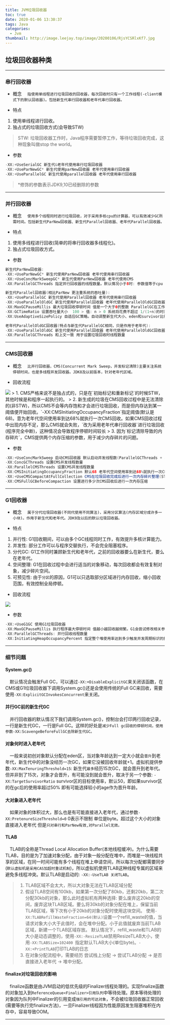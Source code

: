 ```yaml
---
title: JVM垃圾回收器
toc: true
date: 2020-01-06 13:30:37
tags: Java
categories:
  - Jvm
thumbnail: http://image.leejay.top/image/20200106/RjsYCSRlxKf7.jpg
---
```


## 垃圾回收器种类
---
### 串行回收器
- 概念
&emsp;`指使用单线程进行垃圾回收的回收器，每次回收时只有一个工作线程(-client模式下的默认回收器)。包括新生代串行回收器和老年代串行回收器。`

- 特点
1. 使用单线程进行回收。
2. 独占式的垃圾回收方式(会导致STW)

>STW: 垃圾回收器工作时，Java程序需要暂停工作，等待垃圾回收完成，这种现象叫做stop the world。
<!--more-->
- 参数

``` java
-XX:+UseSerialGC 新生代&老年代使用串行垃圾回收器
-XX:+UseParNewGC* 新生代使用parNew回收器 老年代使用串行回收器
-XX:+UseParallelGC 新生代使用parallel回收器 老年代使用串行回收器
```
> *修饰的参数表示JDK9,10已经删除的参数

---

### 并行回收器
- 概念
&emsp;`使用多个线程同时进行垃圾回收，对于采用多核cpu的计算器，可以有效减少GC所需时间。包括新生代ParNew回收器、新生代Parallel回收器、老年代Parallel回收器。`

- 特点
1. 使用多线程进行回收(简单的将串行回收器多线程化)。
2. 独占式垃圾回收方式。

- 参数
```java
新生代ParNew回收器:
-XX:+UseParNewGC* 新生代使用ParNew回收器 老年代使用串行回收器
-XX:+UseConcMarkSweepGC* 新生代使用ParNew回收器 老年代使用CMS
-XX:ParallelGCThreads 指定并行回收器的线程数量。默认情况小于8时: 参数值等于cpu cores; 大于8时 3+((5 * cpu_cors))/8)

新生代Parallel回收器(相比ParNew 更注重系统的吞吐量):
-XX:+UseParallelGC 新生代使用Parallel回收器 老年代使用串行回收器
-XX:+UseParallelOldGC 新生代使用Parallel回收器 老年代使用ParallelOldGC回收器
-XX:MaxGCPauseMillis 最大垃圾回收停顿时间 值是一个大于0的整数 ParallelGC在工作时会调整Java堆大小或者其他参数将值控制在该参数范围内。如果该值设置的比较小，那么虚拟机会使用较小的堆(小堆回收快于大堆)，导致回收的很频繁，从而增加回收总时间，降低吞吐量。
-XX:GCTimeRatio 设置吞吐量大小  100 > 值: n > 0 系统将花费不超过 1/(1+n)的时间进行回收 假设n=99，那么不超过1%时间进行回收。
-XX:UseAdaptiveSizePolicy 自适应GC策略。自动调整新生代大小、eden和survivor比例 晋升老年代的对象年龄等

老年代ParallelOldGC回收器(特点与新生代ParallelGC相同，只是作用于老年代):
-XX:+UseParallelOldGC 新生代使用Parallel回收器 老年代使用ParallelOldGC回收器
-XX:ParallelGCThreads 和上文一致 用于设置垃圾回收时线程数量
```
---

### CMS回收器
- 概念
&emsp;`比并行回收器，CMS(Concurrent Mark Sweep，并发标记清除)主要关注系统停顿时间，也是多线程并发回收器。JDK8及以前版本，针对老年代区域。`

- 回收流程

<img src="http://image.leejay.top/image/20200106/U54AFrOkVbBp.png">
> 1. CMS严格来说不是独占式的，只是在`初始标记和重新标记`的时候STW，其他时候是和程序一起执行的。
> 2. 新生成的垃圾在CMS回收过程中是无法清除的(非STW)，所以CMS不会等内存饱和才会进行垃圾回收，而是但内存达到某一阈值便开始回收。`-XX:CMSInitiatingOccupancyFraction`指定阈值(默认是68)。意为老年代空间使用率到达68%就执行一次CMS回收。如果CMS回收过程中出现内存不足，那么CMS就会失败，`改为采用老年代串行回收器`进行垃圾回收(程序完全中断)，这种情况会导致程序停顿时间较长
> 3. 因为`标记清除导致的内存碎片`，CMS提供两个内存压缩的参数，用于减少内存碎片的问题。

- 参数

``` java
-XX:+UseConcMarkSweep 启动CMS回收器 默认启动并发线程数(ParallelGCThreads + 3)/4 向下取整 (4+3)/4 => 1
-XX:ConcGCThreads 设置CMS并发线程数量
-XX:ParallelCMSThreads 设置CMS并发线程数量
-XX:CMSInitiatingOccupancyFraction 默认68 老年代空间使用率到达68%就执行一次CMS回收
-XX:+UseCMSCompactAtFullCollection CMS在垃圾回收完成后进行一次内存碎片整理(STW)
-XX:CMSFullGCBeforeCompaction 设置进行多少次CMS回收后进行一次内存压缩
```

---

### G1回收器
- 概念
&emsp;`属于分代垃圾回收器(不同代使用不同算法)，采用分区算法(内存区域分成许多一小块)。作用于新生代和老年代。JDK9及以后的默认垃圾回收器。`

- 特点
 1. 并行性: G1回收期间，可以由多个GC线程同时工作，有效提升多核计算能力。
 2. 并发性: 部分工作可以与程序交替执行，不会完全阻塞程序。
 3. 分代GC: G1工作同时兼顾新生代和老年代，之前的回收器要么在新生代，要么在老年代。
 4. 空间整理: G1在回收过程中会进行适当的对象移动，每次回收都会有效复制对象，减少碎片空间。
 5. 可预见性: 由于`分区`的原因，G1可以只选取部分区域进行内存回收，缩小回收范围，有效控制全局停顿。

- 回收流程

<img src="http://image.leejay.top/image/20200106/zvMyin5vwbvo.png">

- 参数

``` java
-XX:+UseG1GC 使用G1垃圾回收器
-XX:MaxGCPauseMillis 执行程序最大停顿时间 值越小越回收越频繁。G1会尝试修改相关参数满足此设置
-XX:ParallelGCThreads: 并行回收线程数量
-XX:InitiatingHeapOccupancyPercent 指定整个堆使用率达到多少触发并发周期标识的执行。默认是45，一旦确定不会被G1修改
```

---
### 细节问题
#### System.gc()
&emsp;默认情况会触发Full GC，可以通过`-XX:+DisableExplicitGC`来关闭该函数，在CMS或G1垃圾回收器下调用System.gc()还是会使用传统的Full GC来回收，需要使用`-XX:ExplicitGCInvokesConcurrent`来关闭。

#### 并行GC前的新生代GC
&emsp;并行回收器的默认情况下我们调用System.gc()，控制台会打印两行回收记录，一行是新生代GC，一行是Full GC。这样的好处是`减少Full gc回收的停顿时间，使用参数-XX:ScavengeBeforeFullGC去除新生代GC。`

#### 对象何时进入老年代
&emsp;一般来说初创对象默认分配在eden区，当对象年龄达到一定大小就会`晋升`到老年代，新生代中的对象没经历一次GC，如果它没被回收年龄就+1。虚拟机提供参数`-XX:MaxTenuringThreshold=15`: 新生代`最多`经历15次GC，就会晋升到老年代。但并非到了15次，对象才会晋升，有可能没到就会晋升，取决于另一个参数: `-XX:TargetSurvivorRatio` survivor区的目标使用率，默认50，即如果survivor区的在gc后的使用率超过50% 即有可能选择较小的age作为晋升年龄。

#### 大对象进入老年代
&emsp;如果对象的体积过大，那么也是有可能直接进入老年代，通过参数`-XX:PretenureSizeThreshold=0` 0表示不限制 单位是byte。超过这个大小的对象直接进入老年代 但是`只对串行和ParNew有效,对Parallel无效。`

#### TLAB
&emsp;TLAB的全称是Thread Local Allocation Buffer(本地线程缓冲)。为什么需要TLAB，目的是为了加速对象分配，由于对象一般分配在堆中，而堆是一块线程共享的区域，在同一时间可能有多个线程在堆上申请空间，所以每次分配都需要同步(`默认虚拟机是采用CAS加超时重试机制`)，所以虚拟机使用TLAB这种线程专属的区域来避免多线程冲突。默认TLAB是启动的: `-XX:-UseTLAB 关闭TLAB`。

> 1. TLAB区域不会太大，所以大对象无法在TLAB区域分配
> 2. 假设TLAB空间有100kb，如果第一次分配了80kb，还剩20kb，第二次分配30kb的对象，那么此时虚拟机有两种选择: 要么废弃这20kb的空间，废弃这块TLAB区域。要么将30kb的对象分配在堆上，保留当前TLAB区域，等下次有小于20kb的对象分配时使用这块空间。
使用`-XX:TLABRefillWasteFraction=64(默认)`设置一个refill_waste的值，当请求对象大小大于此值时，会在堆中分配。小于此值就废弃当前TLAB区域，新建一个TLAB区域存放。
默认情况下，refill_waste和TLAB的大小是动态调整的，使用`-XX:-ResizeTLAB`禁用ResizeTLAB大小，使用`-XX:TLABSize=102400 `指定默认TLAB大小(单位byte)。`-XX:+PrintTLAB`打印TLAB的日志
> 3. 在对象分配流程中，需要经历 尝试栈上分配 -> 尝试TLAB分配 -> 是否直接进入老年代 -> 堆中分配。

#### finalize对垃圾回收的影响
&emsp;finalize函数是由JVM启动的低优先级的Finalizer线程处理的。实现finalize函数的对象加入到`ReferenceQueue<Finalizer>引用队列`中等待处理。原本等待处理的对象因为队列中Finalizer的引用变成`强引用的可达对象`，不会被垃圾回收器正常回收(需要等执行完finalize方法)，一旦Finalizer线程因为性能原因发生阻塞堆积在内存中，容易导致OOM。

---